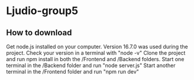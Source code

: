 # Ljudio-group5

## How to download
Get node.js installed on your computer. Version 16.7.0 was used during the project. Check your version in a terminal with "node -v"
Clone the project and run npm install in both the /Frontend and /Backend folders.
Start one terminal in the /Backend folder and run "node server.js"
Start another terminal in the /Frontend folder and run "npm run dev"
